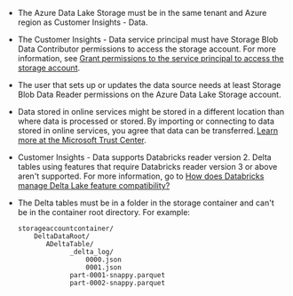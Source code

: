 - The Azure Data Lake Storage must be in the same tenant and Azure region as Customer Insights - Data.

- The Customer Insights - Data service principal must have Storage Blob Data Contributor permissions to access the storage account. For more information, see [Grant permissions to the service principal to access the storage account](../connect-service-principal.md#grant-permissions-to-the-service-principal-to-access-the-storage-account).

- The user that sets up or updates the data source needs at least Storage Blob Data Reader permissions on the Azure Data Lake Storage account.

- Data stored in online services might be stored in a different location than where data is processed or stored. By importing or connecting to data stored in online services, you agree that data can be transferred. [Learn more at the Microsoft Trust Center](https://www.microsoft.com/trust-center).

- Customer Insights - Data supports Databricks reader version 2. Delta tables using features that require Databricks reader version 3 or above aren't supported. For more information, go to [How does Databricks manage Delta Lake feature compatibility?](https://docs.databricks.com/en/delta/feature-compatibility.html#how-does-databricks-manage-delta-lake-feature-compatibility)

- The Delta tables must be in a folder in the storage container and can't be in the container root directory. For example:

  ```
  storageaccountcontainer/
      DeltaDataRoot/
         ADeltaTable/
               _delta_log/
                   0000.json
                   0001.json
               part-0001-snappy.parquet
               part-0002-snappy.parquet
  ```